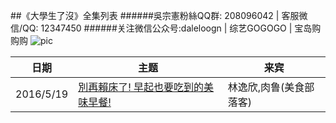 ##《大學生了沒》全集列表
######吳宗憲粉絲QQ群: 208096042  |  客服微信/QQ: 12347450
######关注微信公众号:daleloogn | 综艺GOGOGO | 宝岛购购购
![pic](http://imgsrc.baidu.com/forum/w%3D580/sign=b7e3971ae1cd7b89e96c3a8b3f264291/99f0e37eca8065386f3333c390dda144af34826c.jpg)

日期|主题|来宾
----|----|----
|2016/5/19|[別再賴床了! 早起也要吃到的美味早餐!](http://www.acfun.tv/v/ac2755484_4)|林逸欣,肉鲁(美食部落客)